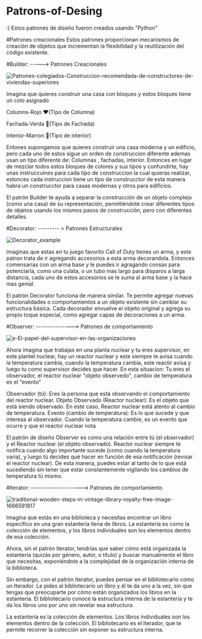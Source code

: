 # Patrons-of-Desing
:)
Estos patrones de diseño fueron creados usando "Python"

#Patrones creacionales
Estos patrones proporcionan mecanismos de creación de objetos que incrementan
la flexibilidad y la reutilización del código existente.

#Builder: -----> Patrones Creacionales

![Patrones-colegiados-Construccion-recomendada-de-constructores-de-viviendas-superiores](https://github.com/Neon18H/Patrons-of-Desing/assets/92942417/a5c2370e-7fd9-48ed-b7e2-2bbb07d56022)


Imagina que quieres construir una casa con bloques y estos bloques tiene un colo asignado

Columns-Rojo ❤️(Tipo de Columna)

Fachada-Verda 💚(Tipo de Fachada)

Interior-Marron 🤎(Tipo de interior)

Entones supongamos que quieres construir una casa moderna y un edificio, pero cada uno de estos sigue un orden de construccion diferente
ademas usan un tipo diferente de: Columnas , fachadas, interior. Entonces en lugar de mezclar todos estos bloques de colores y sus tipos y 
confundirte, hay unas instruccuines para cada tipo de construccion la cual quieras realizar, estonces cada instruccion tiene un tipo de construcctor
de esta manera habra un construcctor para casas modernas y otros para edificios.

El patrón Builder te ayuda a separar la construcción de un objeto complejo (como una casa) de su representación, permitiéndote crear diferentes tipos de objetos usando los mismos pasos de construcción, pero con diferentes detalles.


#Decorator: --------- > Patrones Estructurales

![Decorator_example](https://github.com/Neon18H/Patrons-of-Desing/assets/92942417/6951f349-f288-4ad3-96f7-629be717d0b8)

imaginas que estas en tu juego favorito Call of Duty  tienes un arma, y este patron trata de ir agregando accesorios a esta arma
decorandola. Entonces comensarias con un arma base y le puedes ir agragando consas para potenciarla, como una culata, o un tubo mas largo
para disparos a larga distancia, cada uno de estos accesorios se le suma al arma base y la hace mas genial.

El patrón Decorator funciona de manera similar. Te permite agregar nuevas funcionalidades o comportamientos a un objeto existente sin cambiar su estructura básica. Cada decorador envuelve el objeto original y agrega su propio toque especial, como agregar capas de decoraciones a un arma.


#Observer: ---------------> Patrones de comportamiento


![e-El-papel-del-supervisor-en-las-organizaciones](https://github.com/Neon18H/Patrons-of-Desing/assets/92942417/e36c0ffe-d716-455f-94c3-e13c825b9665)

Ahora imagina que trabajas en una planta nuclear y tu eres supervisor, en este plantel nuclear, hay un reactor nuclear y este siempre te avisa
cuando la temperatura cambia, cuando la temperatura cambia, este reactir avisa y luego tu como supervisor decides que hacer.
En esta situacion: 
Tu eres el observador, el reactor nuclear "objeto observedo", cambio de temperatura es el "evento"

Observador (tú): Eres la persona que está observando el comportamiento del reactor nuclear.
Objeto Observado (Reactor nuclear): Es el objeto que está siendo observado. En este caso, Reactor nuclear está atento al cambio de temperatura.
Evento (cambio de temperatura): Es lo que sucede y que interesa al observador. Cuando la temperatura cambie, es un evento que ocurre y que el reactor nuclear nota 

El patrón de diseño Observer es como una relación entre tú (el observador) y el Reactor nuclear (el objeto observado). Reactor nuclear siempre te notifica cuando algo importante sucede (como cuando la temperatura varia), y luego tú decides qué hacer en función de esa notificación (revisar el reactor nuclear). De esta manera, puedes estar al tanto de lo que está sucediendo sin tener que estar constantemente vigilando los cambios de temperatura tú mismo.


#Iterator: ---------------------> Patrones de comportamiento


![traditional-wooden-steps-in-vintage-library-royalty-free-image-1666591817](https://github.com/Neon18H/Patrons-of-Desing/assets/92942417/02470678-be5c-4495-9385-9f9744b3f3ac)



Imagina que estás en una biblioteca y necesitas encontrar un libro específico en una gran estantería llena de libros. La estantería es como la colección de elementos, y los libros individuales son los elementos dentro de esa colección.

Ahora, sin el patrón Iterator, tendrías que saber cómo está organizada la estantería (quizás por género, autor, o título) y buscar manualmente el libro que necesitas, exponiéndote a la complejidad de la organización interna de la biblioteca.

Sin embargo, con el patrón Iterator, puedes pensar en el bibliotecario como un Iterador. Le pides al bibliotecario un libro y él te da uno a la vez, sin que tengas que preocuparte por cómo están organizados los libros en la estantería. El bibliotecario conoce la estructura interna de la estantería y te da los libros uno por uno sin revelar esa estructura.

La estantería es la colección de elementos.
Los libros individuales son los elementos dentro de la colección.
El bibliotecario es el Iterador, que te permite recorrer la colección sin exponer su estructura interna.


 

